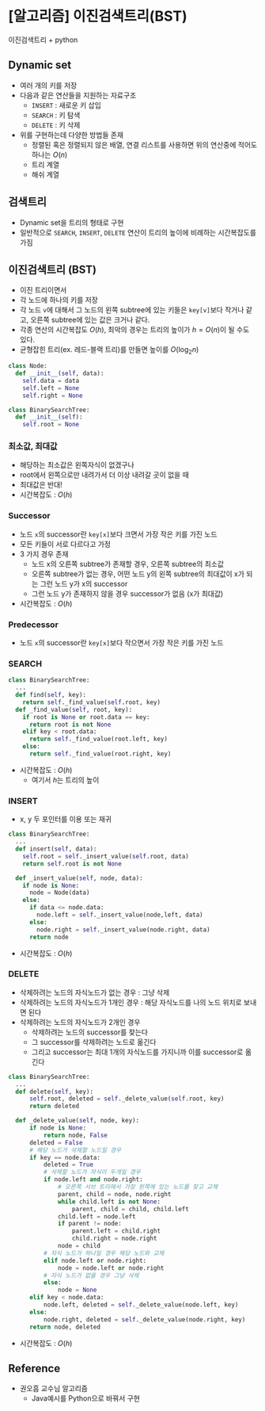 # [알고리즘] 이진검색트리(BST)


이진검색트리 + python

<!--more-->

## Dynamic set
- 여러 개의 키를 저장
- 다음과 같은 연산들을 지원하는 자료구조
  - `INSERT` : 새로운 키 삽입
  - `SEARCH` : 키 탐색
  - `DELETE` : 키 삭제
- 위를 구현하는데 다양한 방법들 존재
  - 정렬된 혹은 정렬되지 않은 배열, 연결 리스트를 사용하면 위의 연산중에 적어도 하나는 $O(n)$
  - 트리 계열
  - 해쉬 계열

## 검색트리
- Dynamic set을 트리의 형태로 구현
- 일반적으로 `SEARCH`, `INSERT`, `DELETE` 연산이 트리의 높이에 비례하는 시간복잡도를 가짐

## 이진검색트리 (BST)
- 이진 트리이면서
- 각 노드에 하나의 키를 저장
- 각 노드 `v`에 대해서 그 노드의 왼쪽 subtree에 있는 키들은 `key[v]`보다 작거나 같고, 오른쪽 subtree에 있는 값은 크거나 같다.
- 각종 연산의 시간복잡도 $O(h)$, 최악의 경우는 트리의 높이가 $h=O(n)$이 될 수도 있다.
- 균형잡힌 트리(ex. 레드-블랙 트리)를 만들면 높이를 $O(\log_2 n)$

```python
class Node:
  def __init__(self, data):
    self.data = data
    self.left = None
    self.right = None

class BinarySearchTree:
  def __init__(self):
    self.root = None
```

### 최소값, 최대값
- 해당하는 최소값은 왼쪽자식이 없겠구나
- root에서 왼쪽으로만 내려가서 더 이상 내려갈 곳이 없을 때
- 최대값은 반대!
- 시간복잡도 : $O(h)$

### Successor
- 노드 `x`의 successor란 `key[x]`보다 크면서 가장 작은 키를 가진 노드
- 모든 키들이 서로 다르다고 가정
- 3 가지 경우 존재
  - 노드 x의 오른쪽 subtree가 존재할 경우, 오른쪽 subtree의 최소값
  - 오른쪽 subtree가 없는 경우, 어떤 노드 y의 왼쪽 subtree의 최대값이 x가 되는 그런 노드 y가 x의 successor
  - 그런 노드 y가 존재하지 않을 경우 successor가 없음 (x가 최대값)
- 시간복잡도 : $O(h)$

### Predecessor
- 노드 `x`의 successor란 `key[x]`보다 작으면서 가장 작은 키를 가진 노드

### SEARCH
```python
class BinarySearchTree:
  ...
  def find(self, key):
    return self._find_value(self.root, key)
  def _find_value(self, root, key):
    if root is None or root.data == key:
      return root is not None
    elif key < root.data:
      return self._find_value(root.left, key)
    else:
      return self._find_value(root.right, key)
```
- 시간복잡도 : $O(h)$
  - 여기서 $h$는 트리의 높이

### INSERT
- x, y 두 포인터를 이용 또는 재귀

```python
class BinarySearchTree:
  ...
  def insert(self, data):
    self.root = self._insert_value(self.root, data)
    return self.root is not None

  def _insert_value(self, node, data):
    if node is None:
      node = Node(data)
    else:
      if data <= node.data:
        node.left = self._insert_value(node,left, data)
      else:
        node.right = self._insert_value(node.right, data)
      return node
```
- 시간복잡도 : $O(h)$

### DELETE
- 삭제하려는 노드의 자식노드가 없는 경우 : 그냥 삭제
- 삭제하려는 노드의 자식노드가 1개인 경우 : 해당 자식노드를 나의 노드 위치로 보내면 된다
- 삭제하려는 노드의 자식노드가 2개인 경우
  - 삭제하려는 노드의 successor를 찾는다
  - 그 successor를 삭제하려는 노드로 옮긴다
  - 그리고 successor는 최대 1개의 자식노드를 가지니까 이를 successor로 옮긴다

```python
class BinarySearchTree:
  ...
  def delete(self, key):
      self.root, deleted = self._delete_value(self.root, key)
      return deleted

  def _delete_value(self, node, key):
      if node is None:
          return node, False
      deleted = False
      # 해당 노드가 삭제할 노드일 경우
      if key == node.data:
          deleted = True
          # 삭제할 노드가 자식이 두개일 경우
          if node.left and node.right:
              # 오른쪽 서브 트리에서 가장 왼쪽에 있는 노드를 찾고 교체
              parent, child = node, node.right
              while child.left is not None:
                  parent, child = child, child.left
              child.left = node.left
              if parent != node:
                  parent.left = child.right
                  child.right = node.right
              node = child
          # 자식 노드가 하나일 경우 해당 노드와 교체
          elif node.left or node.right:
              node = node.left or node.right
          # 자식 노드가 없을 경우 그냥 삭제
          else:
              node = None
      elif key < node.data:
          node.left, deleted = self._delete_value(node.left, key)
      else:
          node.right, deleted = self._delete_value(node.right, key)
      return node, deleted
```
- 시간복잡도 : $O(h)$

## Reference
- 권오흠 교수님 알고리즘
  - Java예시를 Python으로 바꿔서 구현
